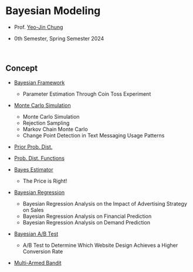 # Bayesian Modeling

- Prof. [Yeo-Jin Chung](https://github.com/ychungkmu)

- 0th Semester, Spring Semester 2024

</br>

## Concept

- [Bayesian Framework](https://velog.io/@jayarnim/Bayesian-Framework)
  - Parameter Estimation Through Coin Toss Experiment

- [Monte Carlo Simulation](https://velog.io/@jayarnim/Monte-Carlo-Simulation)
  - Monte Carlo Simulation
  - Rejection Sampling
  - Markov Chain Monte Carlo
  - Change Point Detection in Text Messaging Usage Patterns

- [Prior Prob. Dist.](https://velog.io/@jayarnim/Prior-Prob.-Dist)

- [Prob. Dist. Functions](https://velog.io/@jayarnim/Prob.-Dist.-Functions-qnhd3e7d)

- [Bayes Estimator](https://velog.io/@jayarnim/Bayes-Estimator)
  - The Price is Right!

- [Bayesian Regression]()
  - Bayesian Regression Analysis on the Impact of Advertising Strategy on Sales
  - Bayesian Regression Analysis on Financial Prediction
  - Bayesian Regression Analysis on Demand Prediction

- [Bayesian A/B Test]()
  - A/B Test to Determine Which Website Design Achieves a Higher Conversion Rate

- [Multi-Armed Bandit]()
